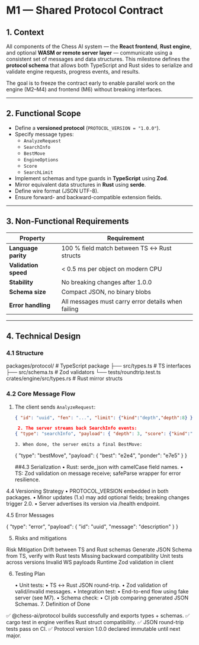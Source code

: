 # M1 — Shared Protocol Contract

## 1. Context

All components of the Chess AI system — the **React frontend**, **Rust engine**, and optional **WASM or remote server layer** — communicate using a consistent set of messages and data structures.
This milestone defines the **protocol schema** that allows both TypeScript and Rust sides to serialize and validate engine requests, progress events, and results.

The goal is to freeze the contract early to enable parallel work on the engine (M2–M4) and frontend (M6) without breaking interfaces.

---

## 2. Functional Scope

- Define a **versioned protocol** (`PROTOCOL_VERSION = "1.0.0"`).
- Specify message types:
  - `AnalyzeRequest`
  - `SearchInfo`
  - `BestMove`
  - `EngineOptions`
  - `Score`
  - `SearchLimit`
- Implement schemas and type guards in **TypeScript** using **Zod**.
- Mirror equivalent data structures in **Rust** using **serde**.
- Define wire format (JSON UTF-8).
- Ensure forward- and backward-compatible extension fields.

---

## 3. Non-Functional Requirements

| Property             | Requirement                                        |
| -------------------- | -------------------------------------------------- |
| **Language parity**  | 100 % field match between TS ↔ Rust structs       |
| **Validation speed** | < 0.5 ms per object on modern CPU                  |
| **Stability**        | No breaking changes after 1.0.0                    |
| **Schema size**      | Compact JSON, no binary blobs                      |
| **Error handling**   | All messages must carry error details when failing |

---

## 4. Technical Design

### 4.1 Structure

packages/protocol/ # TypeScript package
├── src/types.ts # TS interfaces
├── src/schema.ts # Zod validators
└── tests/roundtrip.test.ts
crates/engine/src/types.rs # Rust mirror structs

### 4.2 Core Message Flow

1.  The client sends `AnalyzeRequest`:

    ```json
    { "id": "uuid", "fen": "...", "limit": {"kind":"depth","depth":8} }

     2. The server streams back SearchInfo events:
    { "type": "searchInfo", "payload": { "depth": 3, "score": {"kind":"cp","value":12}, ... } }
    ```

        3. When done, the server emits a final BestMove:

    { "type": "bestMove", "payload": { "best": "e2e4", "ponder": "e7e5" } }

    ##4.3 Serialization
    • Rust: serde_json with camelCase field names.
    • TS: Zod validation on message receive; safeParse wrapper for error resilience.

4.4 Versioning Strategy
• PROTOCOL_VERSION embedded in both packages.
• Minor updates (1.x) may add optional fields; breaking changes trigger 2.0.
• Server advertises its version via /health endpoint.

4.5 Error Messages

{ "type": "error", "payload": { "id": "uuid", "message": "description" } }

5. Risks and mitigations

Risk
Mitigation
Drift between TS and Rust schemas
Generate JSON Schema from TS, verify with Rust tests
Missing backward compatibility
Unit tests across versions
Invalid WS payloads
Runtime Zod validation in client

6. Testing Plan

   • Unit tests:
   • TS ↔ Rust JSON round-trip.
   • Zod validation of valid/invalid messages.
   • Integration test:
   • End-to-end flow using fake server (see M7).
   • Schema check:
   • CI job comparing generated JSON Schemas. 7. Definition of Done

✅ @chess-ai/protocol builds successfully and exports types + schemas.
✅ cargo test in engine verifies Rust struct compatibility.
✅ JSON round-trip tests pass on CI.
✅ Protocol version 1.0.0 declared immutable until next major.
